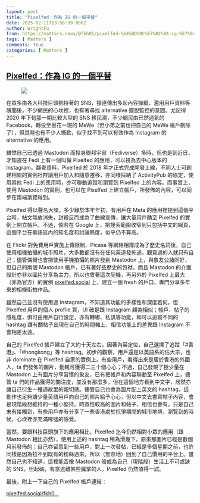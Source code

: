 ```yaml
---
layout: post
title: "Pixelfed：作為 IG 的一個平替"
date: 2025-02-11T13:56:39.000Z
author: WrightFu
from: https://matters.news/@fkh01/pixelfed-%E4%BD%9C%E7%82%BA-ig-%E7%9A%84%E4%B8%80%E5%80%8B%E5%B9%B3%E6%9B%BF-bafybeic6zixfezdpug344nxhy2szbkawudanfuy4x4pvqn55wzxn3i5mri
tags: [ Matters ]
comments: True
categories: [ Matters ]
---
```

<!--1739282199000-->
[Pixelfed：作為 IG 的一個平替](https://matters.news/@fkh01/pixelfed-%E4%BD%9C%E7%82%BA-ig-%E7%9A%84%E4%B8%80%E5%80%8B%E5%B9%B3%E6%9B%BF-bafybeic6zixfezdpug344nxhy2szbkawudanfuy4x4pvqn55wzxn3i5mri)
------

<div>
<figure class="image"><img src="https://imagedelivery.net/kDRCweMmqLnTPNlbum-pYA/prod/embed/86210ef7-57d1-40f8-8916-a88c469135d5.png/public" referrerpolicy="no-referrer"><figcaption></figcaption></figure><p>在眾多由各大科技巨頭把持著的 SNS，接連傳出多起內容操縱、濫用用戶資料等醜聞後，不少網民的心坎裡，也有著尋找 alternative 擺脫監控的意圖。尤記得 2020 年下旬那一期比較大型的 SNS 移民潮，不少網民由已然過氣的 Facebook，轉投至曇花一現的 MeWe（但小弟之前也把自己的 MeWe 帳戶刪除了），但其時也有不少人慨歎，似乎找不到可以有效作為 Instagram 的 alternative 的應用。</p><p>雖然自己已透過 Mastodon 而投身聯邦宇宙（Fediverse）多時，但也是到近日，才知道在 Fedi 上有一個叫做 Pixelfed 的應用，可以視為去中心版本的 Instagram。翻查資料，Pixelfed 於 2018 年才正式完成開發上線，不同人士可創建相關的實例社群讓用戶加入和隨意遷移，亦同樣採納了 ActivityPub 的協定，使用其他 Fedi 上的應用時，亦可聯動追蹤和瀏覽到 Pixelfed 上的內容。而事實上，使用 Mastodon 的實例，也可以在 Pixelfed 上建立帳戶，所發佈的內容，可以同步在兩端瀏覽得到。</p><p>Pixelfed 得以聲名大噪，多少緣於本年年初，有用戶在 Meta 的應用裡提到這個平台時，帖文無故消失，封殺反而成為了曲線宣傳，讓大量用戶踴至 Pixelfed 的實例上開立帳戶。不過，倘若在 Google 上，把搜索範圍收窄到只包括中文的網頁，這個平台在華語區內的知名度和討論熱度，似乎仍不算高。</p><p>在 Flickr 對免費用戶實施上傳限制、Picasa 等網絡相簿成為了歷史名詞後，自己使用相機拍攝的城市照片，大多數都沒有在任何渠道發佈過，觀賞過的人就只有自己；儘管偶爾也會把使用手機拍攝的照片發到 Mastodon 上，與象友公諸同好，但自己的兩個 Mastodon 帳戶，已有著好些歷史的包袱，而且 Mastodon 的介面設計亦非以圖片分享為主力，所以也曾著這次契機，再另外於 Pixelfed 上最大（亦為官方）的實例 <a target="_blank" rel="noopener noreferrer nofollow" href="http://pixelfed.social/">pixelfed.social</a> 上，建立一個 fresh 的戶口，專門分享多年來的相機街拍作品。</p><p>雖然自己並沒有使用過 Instagram，不知道其功能的多樣性和深度若何，但 Pixelfed 用戶的個人 profile 頁，UI 確是跟 Instagram 頗為相似；帳戶、帖子的隱私度，俱可由用戶自行設定，亦有轉嘟、私訊等功能，和可以追蹤不同的 hashtag 讓有關帖子出現在自己的時間軸上，相信功能上的差異跟 Instagram 不會相差太遠。</p><p>自己的 Pixelfed 帳戶建立了大約十天左右，因著內容定位，自己選擇了追蹤「#香港」、「#hongkong」等 hashtag。初步的觀察，用戶還是以英語系的佔大宗，也非 dominate 在 Pixelfed 自家的實例上。有些用戶，看得出來是居於香港的外國人，ta 們發佈的圖片，動輒可獲得二三十個心心；不過，自己發現了極少量在 Mastodon 上有圖片分享習慣的象友，已有把帳戶和內容聯動至 Pixelfed 上，儘管 ta 們的作品獲得的關注度，並沒有那麼多，但在這個地方看到中文字，居然亦讓自己衍生一種遇故里的親切感。儘管自己也會為圖片配上英文的 hashtag，這動作也足夠讓少量英語用戶向自己的照片給予心心，但以中文去書寫帖子內容，會是現階段想維持的一種小堅持。時效性較高的圖片和帖子，相信也會有，只是自己未有接觸到，有些用戶亦有分享了一些香港處於抗爭期間的城市地境，瀏覽到的時候，心坎裡亦充滿唏噓的感覺。</p><p>當然，要跟科技巨頭旗下的應用相比，Pixelfed 迄今仍然相對小眾的應用（跟 Mastodon 相比亦然），使用上述的 hashtag 稍為滑幾下，原來那圖片已經是數個月前發佈的；自己亦留意到一些用戶，對上一次發帖，已經是多個星期之前，也許同樣是因為拉不到既有的粉絲過來，所以（無奈地）回到了自己慣用的平台上。雖然自己也不知道，這裡能否像 Mastodon 般成為自己（現階段）生活上不可或缺的 SNS，但起碼，有意逃離某些魔掌的人，Pixelfed 仍然值得一試。</p><p>最後，附上一下自己的 Pixelfed 帳戶連結：</p><p><a target="_blank" rel="noopener noreferrer nofollow" href="https://pixelfed.social/fkh01">pixelfed.social/fkh0...</a></p><p><br class="smart"></p>
</div>
